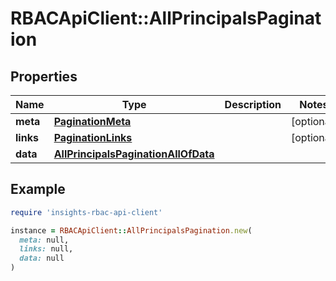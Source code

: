 # RBACApiClient::AllPrincipalsPagination

## Properties

| Name | Type | Description | Notes |
| ---- | ---- | ----------- | ----- |
| **meta** | [**PaginationMeta**](PaginationMeta.md) |  | [optional] |
| **links** | [**PaginationLinks**](PaginationLinks.md) |  | [optional] |
| **data** | [**AllPrincipalsPaginationAllOfData**](AllPrincipalsPaginationAllOfData.md) |  |  |

## Example

```ruby
require 'insights-rbac-api-client'

instance = RBACApiClient::AllPrincipalsPagination.new(
  meta: null,
  links: null,
  data: null
)
```

